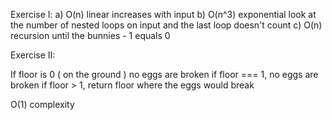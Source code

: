 Exercise I:
a) O(n) linear increases with input
b) O(n^3) exponential look at the number of nested loops on input and the last loop doesn't count
c) O(n) recursion until the bunnies - 1 equals 0

Exercise II:

If floor is 0 ( on the ground ) no eggs are broken
if floor === 1, no eggs are broken
if floor > 1, return floor where the eggs would break

O(1) complexity
